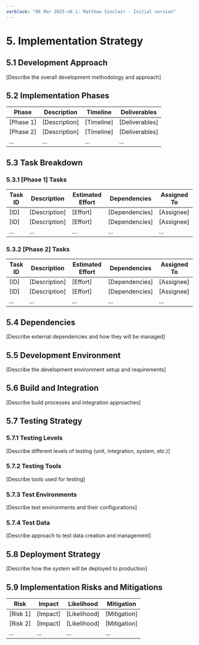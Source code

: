 ```yaml
---
verblock: "06 Mar 2025:v0.1: Matthew Sinclair - Initial version"
---
```

# 5. Implementation Strategy

## 5.1 Development Approach

[Describe the overall development methodology and approach]

## 5.2 Implementation Phases

| Phase     | Description   | Timeline   | Deliverables   |
|-----------|---------------|------------|----------------|
| [Phase 1] | [Description] | [Timeline] | [Deliverables] |
| [Phase 2] | [Description] | [Timeline] | [Deliverables] |
| ...       | ...           | ...        | ...            |

## 5.3 Task Breakdown

### 5.3.1 [Phase 1] Tasks

| Task ID | Description   | Estimated Effort | Dependencies   | Assigned To |
|---------|---------------|------------------|----------------|-------------|
| [ID]    | [Description] | [Effort]         | [Dependencies] | [Assignee]  |
| [ID]    | [Description] | [Effort]         | [Dependencies] | [Assignee]  |
| ...     | ...           | ...              | ...            | ...         |

### 5.3.2 [Phase 2] Tasks

| Task ID | Description   | Estimated Effort | Dependencies   | Assigned To |
|---------|---------------|------------------|----------------|-------------|
| [ID]    | [Description] | [Effort]         | [Dependencies] | [Assignee]  |
| [ID]    | [Description] | [Effort]         | [Dependencies] | [Assignee]  |
| ...     | ...           | ...              | ...            | ...         |

## 5.4 Dependencies

[Describe external dependencies and how they will be managed]

## 5.5 Development Environment

[Describe the development environment setup and requirements]

## 5.6 Build and Integration

[Describe build processes and integration approaches]

## 5.7 Testing Strategy

### 5.7.1 Testing Levels

[Describe different levels of testing (unit, integration, system, etc.)]

### 5.7.2 Testing Tools

[Describe tools used for testing]

### 5.7.3 Test Environments

[Describe test environments and their configurations]

### 5.7.4 Test Data

[Describe approach to test data creation and management]

## 5.8 Deployment Strategy

[Describe how the system will be deployed to production]

## 5.9 Implementation Risks and Mitigations

| Risk     | Impact   | Likelihood   | Mitigation   |
|----------|----------|--------------|--------------|
| [Risk 1] | [Impact] | [Likelihood] | [Mitigation] |
| [Risk 2] | [Impact] | [Likelihood] | [Mitigation] |
| ...      | ...      | ...          | ...          |